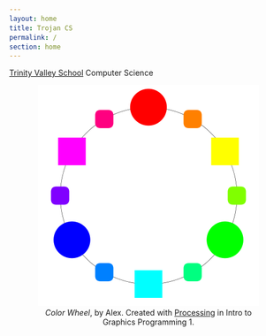 ```yaml
---
layout: home
title: Trojan CS
permalink: /
section: home
---
```


[Trinity Valley School](tvs.org) Computer Science
<center>
<figure width="100%">
 <img width="400" src="/assets/img/top.png" alt="Color Wheel" />
 <figcaption>
 <i>Color Wheel</i>, by Alex. Created with <a href="http://processing.org">Processing</a> in Intro to Graphics Programming 1.
 </figcaption>
</figure>
